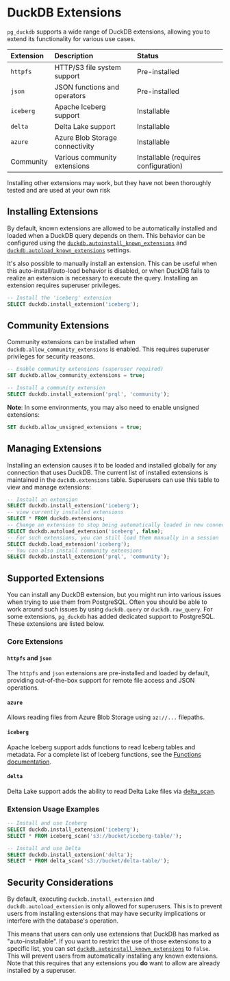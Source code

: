 # DuckDB Extensions

`pg_duckdb` supports a wide range of DuckDB extensions, allowing you to extend its functionality for various use cases.

| Extension | Description | Status |
| :--- | :--- | :--- |
| `httpfs` | HTTP/S3 file system support | Pre-installed |
| `json` | JSON functions and operators | Pre-installed |
| `iceberg` | Apache Iceberg support | Installable |
| `delta` | Delta Lake support | Installable |
| `azure` | Azure Blob Storage connectivity | Installable |
| Community | Various community extensions | Installable (requires configuration) |

Installing other extensions may work, but they have not been thoroughly tested and are used at your own risk

## Installing Extensions

By default, known extensions are allowed to be automatically installed and loaded when a DuckDB query depends on them. This behavior can be configured using the [`duckdb.autoinstall_known_extensions`](settings.md#duckdbautoinstall_known_extensions) and [`duckdb.autoload_known_extensions`](settings.md#duckdbautoload_known_extensions) settings.

It's also possible to manually install an extension. This can be useful when this auto-install/auto-load behavior is disabled, or when DuckDB fails to realize an extension is necessary to execute the query. Installing an extension requires superuser privileges.

```sql
-- Install the 'iceberg' extension
SELECT duckdb.install_extension('iceberg');
```

## Community Extensions

Community extensions can be installed when `duckdb.allow_community_extensions` is enabled. This requires superuser privileges for security reasons.

```sql
-- Enable community extensions (superuser required)
SET duckdb.allow_community_extensions = true;

-- Install a community extension
SELECT duckdb.install_extension('prql', 'community');
```

**Note**: In some environments, you may also need to enable unsigned extensions:

```sql
SET duckdb.allow_unsigned_extensions = true;
```

## Managing Extensions

Installing an extension causes it to be loaded and installed globally for any connection that uses DuckDB. The current list of installed extensions is maintained in the `duckdb.extensions` table. Superusers can use this table to view and manage extensions:

```sql
-- Install an extension
SELECT duckdb.install_extension('iceberg');
-- view currently installed extensions
SELECT * FROM duckdb.extensions;
-- Change an extension to stop being automatically loaded in new connections
SELECT duckdb.autoload_extension('iceberg', false);
-- For such extensions, you can still load them manually in a session
SELECT duckdb.load_extension('iceberg');
-- You can also install community extensions
SELECT duckdb.install_extension('prql', 'community');
```

## Supported Extensions

You can install any DuckDB extension, but you might run into various issues when trying to use them from PostgreSQL. Often you should be able to work around such issues by using `duckdb.query` or `duckdb.raw_query`. For some extensions, `pg_duckdb` has added dedicated support to PostgreSQL. These extensions are listed below.

### Core Extensions

#### `httpfs` and `json`
The `httpfs` and `json` extensions are pre-installed and loaded by default, providing out-of-the-box support for remote file access and JSON operations.

#### `azure`
Allows reading files from Azure Blob Storage using `az://...` filepaths.

#### `iceberg`
Apache Iceberg support adds functions to read Iceberg tables and metadata. For a complete list of Iceberg functions, see the [Functions documentation](functions.md).

#### `delta`
Delta Lake support adds the ability to read Delta Lake files via [delta_scan](functions.md#delta_scan).

### Extension Usage Examples

```sql
-- Install and use Iceberg
SELECT duckdb.install_extension('iceberg');
SELECT * FROM iceberg_scan('s3://bucket/iceberg-table/');

-- Install and use Delta
SELECT duckdb.install_extension('delta');
SELECT * FROM delta_scan('s3://bucket/delta-table/');
```

## Security Considerations

By default, executing `duckdb.install_extension` and `duckdb.autoload_extension` is only allowed for superusers. This is to prevent users from installing extensions that may have security implications or interfere with the database's operation.

This means that users can only use extensions that DuckDB has marked as "auto-installable". If you want to restrict the use of those extensions to a specific list, you can set [`duckdb.autoinstall_known_extensions`](settings.md#duckdbautoinstall_known_extensions) to `false`. This will prevent users from automatically installing any known extensions. Note that this requires that any extensions you **do** want to allow are already installed by a superuser.
